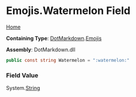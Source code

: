 # Emojis\.Watermelon Field

[Home](../../../README.md)

**Containing Type**: [DotMarkdown](../../README.md)\.[Emojis](../README.md)

**Assembly**: DotMarkdown\.dll

```csharp
public const string Watermelon = ":watermelon:"
```

### Field Value

System\.[String](https://docs.microsoft.com/en-us/dotnet/api/system.string)